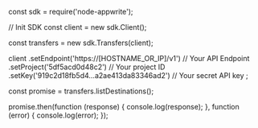 const sdk = require('node-appwrite');

// Init SDK
const client = new sdk.Client();

const transfers = new sdk.Transfers(client);

client
    .setEndpoint('https://[HOSTNAME_OR_IP]/v1') // Your API Endpoint
    .setProject('5df5acd0d48c2') // Your project ID
    .setKey('919c2d18fb5d4...a2ae413da83346ad2') // Your secret API key
;

const promise = transfers.listDestinations();

promise.then(function (response) {
    console.log(response);
}, function (error) {
    console.log(error);
});